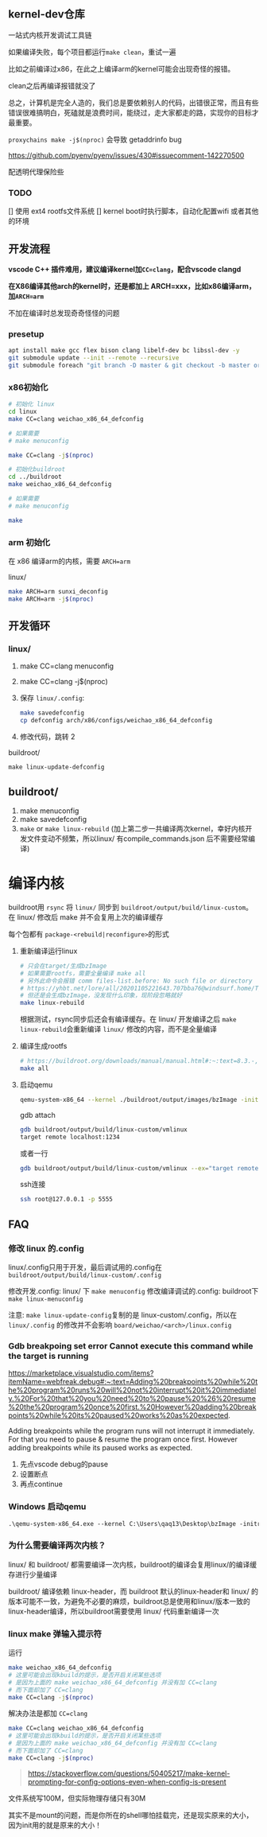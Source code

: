 ## kernel-dev仓库

一站式内核开发调试工具链

如果编译失败，每个项目都运行`make clean`，重试一遍

比如之前编译过x86，在此之上编译arm的kernel可能会出现奇怪的报错。

clean之后再编译报错就没了

总之，计算机是完全人造的，我们总是要依赖别人的代码，出错很正常，而且有些错误很难搞明白，死磕就是浪费时间，能绕过，走大家都走的路，实现你的目标才最重要。

`proxychains make -j$(nproc)` 会导致 getaddrinfo bug

<https://github.com/pyenv/pyenv/issues/430#issuecomment-142270500>

配透明代理保险些

### TODO

[] 使用 ext4 rootfs文件系统
[] kernel boot时执行脚本，自动化配置wifi 或者其他的环境

## 开发流程

**vscode C++ 插件难用，建议编译kernel加`CC=clang`，配合vscode clangd**

**在X86编译其他arch的kernel时，还是都加上 ARCH=xxx，比如x86编译arm，加`ARCH=arm`**

不加在编译时总发现奇奇怪怪的问题

### presetup

```bash
apt install make gcc flex bison clang libelf-dev bc libssl-dev -y
git submodule update --init --remote --recursive
git submodule foreach "git branch -D master & git checkout -b master origin/master"
```

### x86初始化

```bash
# 初始化 linux
cd linux
make CC=clang weichao_x86_64_defconfig

# 如果需要
# make menuconfig

make CC=clang -j$(nproc)

# 初始化buildroot
cd ../buildroot
make weichao_x86_64_defconfig

# 如果需要
# make menuconfig

make
```

### arm 初始化

在 x86 编译arm的内核，需要 `ARCH=arm`

linux/

```bash
make ARCH=arm sunxi_deconfig
make ARCH=arm -j$(nproc)
```

## 开发循环

### linux/

1. make CC=clang menuconfig
2. make CC=clang -j$(nproc)
3. 保存 `linux/.config`:

    ```bash
    make savedefconfig 
    cp defconfig arch/x86/configs/weichao_x86_64_defconfig
    ```

4. 修改代码，跳转 2

buildroot/

`make linux-update-defconfig`

## buildroot/

1. make menuconfig
2. make savedefconfig
3. `make` or `make linux-rebuild` (加上第二步一共编译两次kernel，幸好内核开发文件变动不频繁，所以linux/ 有compile_commands.json 后不需要经常编译)

# 编译内核

buildroot用 `rsync` 将 `linux/` 同步到 `buildroot/output/build/linux-custom`。在 linux/ 修改后 make 并不会复用上次的编译缓存

每个包都有 `package-<rebuild|reconfigure>`的形式

1. 重新编译运行linux

    ```bash
    # 只会在target/生成bzImage
    # 如果需要rootfs，需要全量编译 make all
    # 另外此命令会报错 comm files-list.before: No such file or directory
    # https://yhbt.net/lore/all/20201105221643.707bba76@windsurf.home/T/
    # 但还是会生成bzImage，没发现什么印象，现阶段忽略就好
    make linux-rebuild
    ```

    根据测试，rsync同步后还会有编译缓存。在 linux/ 开发编译之后 `make linux-rebuild`会重新编译 `linux/` 修改的内容，而不是全量编译

2. 编译生成rootfs

    ```bash
    # https://buildroot.org/downloads/manual/manual.html#:~:text=8.3.-,Understanding%20how%20to%20rebuild%20packages,-One%20of%20the\
    make all
    ```

3. 启动qemu

    ```bash
    qemu-system-x86_64 --kernel ./buildroot/output/images/bzImage -initrd ./buildroot/output/images/rootfs.cpio -device e1000,netdev=eth0 -netdev user,id=eth0,hostfwd=tcp::5555-:22,net=192.168.76.0/24,dhcpstart=192.168.76.9  -append "nokaslr console=ttyS0" -S -nographic -gdb tcp::1234 -virtfs local,path=/,security_model=none,mount_tag=guestroot

    ```

    gdb attach

    ```bash
    gdb buildroot/output/build/linux-custom/vmlinux
    target remote localhost:1234
    ```

    或者一行

    ```bash
    gdb buildroot/output/build/linux-custom/vmlinux --ex="target remote localhost:1234"
    ```

    ssh连接

    ```bash
    ssh root@127.0.0.1 -p 5555 
    ```

## FAQ

### 修改 linux 的.config

linux/.config只用于开发，最后调试用的.config在 `buildroot/output/build/linux-custom/.config`

修改开发.config: linux/ 下 `make menuconfig`
修改编译调试的.config: buildroot下 `make linux-menuconfig`

注意: `make linux-update-config`复制的是 linux-custom/.config，所以在 `linux/.config` 的修改并不会影响 `board/weichao/<arch>/linux.config`

### Gdb breakpoing set error Cannot execute this command while the target is running

<https://marketplace.visualstudio.com/items?itemName=webfreak.debug#:~:text=Adding%20breakpoints%20while%20the%20program%20runs%20will%20not%20interrupt%20it%20immediately.%20For%20that%20you%20need%20to%20pause%20%26%20resume%20the%20program%20once%20first.%20However%20adding%20breakpoints%20while%20its%20paused%20works%20as%20expected>.

Adding breakpoints while the program runs will not interrupt it immediately. For that you need to pause & resume the program once first. However adding breakpoints while its paused works as expected.

1. 先点vscode debug的pause
2. 设置断点
3. 再点continue

### Windows 启动qemu

```txt
.\qemu-system-x86_64.exe --kernel C:\Users\qaq13\Desktop\bzImage -initrd C:\Users/qaq13/Desktop/rootfs.cpio -device e1000,netdev=eth0 -netdev user,id=eth0,hostfwd=tcp::5555-:22,net=192.168.76.0/24,dhcpstart=192.168.76.9  -append "nokaslr console=ttyS0" -S -nographic -gdb tcp::1234
```

### 为什么需要编译两次内核？

linux/ 和 buildroot/ 都需要编译一次内核，buildroot的编译会复用linux/的编译缓存进行少量编译

buildroot/ 编译依赖 linux-header，而 buildroot 默认的linux-header和 linux/ 的版本可能不一致，为避免不必要的麻烦，buildroot总是使用和linux/版本一致的linux-header编译，所以buildroot需要使用 linux/ 代码重新编译一次

### linux make 弹输入提示符

运行

```bash
make weichao_x86_64_defconfig
# 这里可能会出现kbuild的提示，是否开启关闭某些选项
# 是因为上面的 make weichao_x86_64_defconfig 并没有加 CC=clang
# 而下面却加了 CC=clang
make CC=clang -j$(nproc)
```

解决办法是都加 `CC=clang`

```bash
make CC=clang weichao_x86_64_defconfig
# 这里可能会出现kbuild的提示，是否开启关闭某些选项
# 是因为上面的 make weichao_x86_64_defconfig 并没有加 CC=clang
# 而下面却加了 CC=clang
make CC=clang -j$(nproc)
```

> https://stackoverflow.com/questions/50405217/make-kernel-prompting-for-config-options-even-when-config-is-present


文件系统写100M，但实际物理存储只有30M

其实不是mount的问题，而是你所在的shell哪怕挂载完，还是现实原来的大小，因为init用的就是原来的大小！
